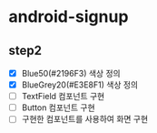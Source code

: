 # android-signup

## step2
- [x] Blue50(#2196F3) 색상 정의
- [x] BlueGrey20(#E3E8F1) 색상 정의
- [ ] TextField 컴포넌트 구현
- [ ] Button 컴포넌트 구현
- [ ] 구현한 컴포넌트를 사용하여 화면 구현
